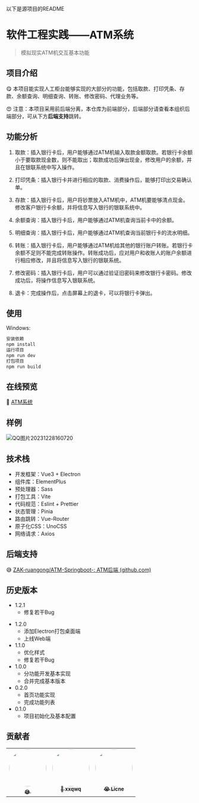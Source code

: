 以下是源项目的README

# 软件工程实践——ATM系统
> 模拟现实ATM机交互基本功能

## 项目介绍

😋 本项目能实现人工柜台能够实现的大部分的功能，包括取款、打印凭条、存款、余额查询、明细查询、转账、修改密码、代理业务等。

😍 注意：本项目采用前后端分离，本仓库为前端部分，后端部分请查看本组织后端部分，可从下方**后端支持**跳转。

## 功能分析

1. 取款：插入银行卡后，用户能够通过ATM机输入取款金额取款。若银行卡余额小于要取款现金数，则不能取出；取款成功后弹出现金，修改用户的余额，并且在银联系统中写入操作。

2. 打印凭条：插入银行卡并进行相应的取款、消费操作后，能够打印出交易确认单。

3. 存款：插入银行卡后，用户将钞票放入ATM机中，ATM机要能够清点现金。修改客户银行卡余额，并将信息写入银行的银联系统中。

4. 余额查询：插入银行卡后，用户能够通过ATM机查询当前卡中的余额。

5. 明细查询：插入银行卡后，用户能够通过ATM机查询当前银行卡的流水明细。

6. 转账：插入银行卡后，用户能够通过ATM机给其他的银行账户转账。若银行卡余额不足则不能完成转账操作。转账成功后，应对用户和收账人的账户余额进行相应修改，并且将信息写入银行的银联系统。

7. 修改密码：插入银行卡后，用户可以通过验证旧密码来修改银行卡密码。修改成功后，将操作信息写入银联系统。

8. 退卡：完成操作后，点击屏幕上的退卡，可以将银行卡弹出。

## 使用

Windows:

```sh
安装依赖
npm install
运行项目
npm run dev
打包项目
npm run build
```

## 在线预览

 👀 [ATM系统](http://1.116.150.155:12322/#/)

## 样例

![QQ图片20231228160720](./public/case.jpg)

## 技术栈

- 开发框架：Vue3 + Electron
- 组件库：ElementPlus
- 预处理器：Sass  
- 打包工具：Vite
- 代码规范：Eslint + Prettier
- 状态管理：Pinia
- 路由跳转：Vue-Router
- 原子化CSS：UnoCSS
- 网络请求：Axios

## 后端支持

😅	[ZAK-ruangong/ATM-Springboot-: ATM后端 (github.com)](https://github.com/ZAK-ruangong/ATM-Springboot-)

## 历史版本

- 1.2.1
  - 修复若干Bug

* 1.2.0
    * 添加Electron打包桌面端
    * 上线Web端
* 1.1.0
    * 优化样式
    * 修复若干Bug
* 1.0.0
    * 分功能开发基本实现
    * 合并完成基本版本
* 0.2.0
    * 首页功能实现
    * 完成功能列表
* 0.1.0
    * 项目初始化及基本配置

## 贡献者

<table>  <tr style="display:flex;justify-content:space-between;">    
    <td align="center" style="flex:1;"><a href="https://github.com/SongHunangshang" ><img src="https://avatars.githubusercontent.com/u/108913118?v=4" width="100px;" style="border-radius:50%;" alt=""/><br /><sub><b>😅&nbsp;</onghuangzhushangb></sub></a><br />
    <td align="center" style="flex:1;"><a href="https://github.com/xxqwq"><img src="https://avatars.githubusercontent.com/u/95366706?v=4" width="100px;" style="border-radius:50%;" alt=""/><br /><sub><b>🤔&nbsp;xxqwq</b></sub></a><br />
    <td align="center" style="flex:1;"><a href="https://github.com/Licne"><img src="https://avatars.githubusercontent.com/u/95366224?v=4" width="100px;" style="border-radius:50%;" alt=""/><br /><sub><b>😭&nbsp;Licne</b></sub></a><br /></tr></table>

